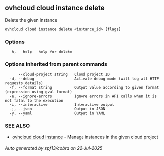 ## ovhcloud cloud instance delete

Delete the given instance

```
ovhcloud cloud instance delete <instance_id> [flags]
```

### Options

```
  -h, --help   help for delete
```

### Options inherited from parent commands

```
      --cloud-project string   Cloud project ID
  -d, --debug                  Activate debug mode (will log all HTTP requests details)
  -f, --format string          Output value according to given format (expression using gval format)
  -e, --ignore-errors          Ignore errors in API calls when it is not fatal to the execution
  -i, --interactive            Interactive output
  -j, --json                   Output in JSON
  -y, --yaml                   Output in YAML
```

### SEE ALSO

* [ovhcloud cloud instance](ovhcloud_cloud_instance.md)	 - Manage instances in the given cloud project

###### Auto generated by spf13/cobra on 22-Jul-2025
